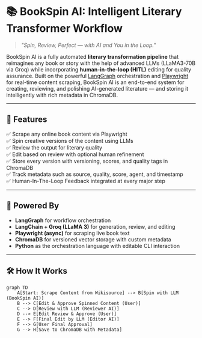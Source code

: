 # 📚 BookSpin AI: Intelligent Literary Transformer Workflow

> *"Spin, Review, Perfect — with AI and You in the Loop."*

BookSpin AI is a fully automated **literary transformation pipeline** that reimagines any book or story with the help of advanced LLMs (LLaMA3-70B via Groq) while incorporating **human-in-the-loop (HITL)** editing for quality assurance. Built on the powerful [LangGraph](https://python.langchain.com/docs/langgraph/) orchestration and [Playwright](https://playwright.dev/) for real-time content scraping, BookSpin AI is an end-to-end system for creating, reviewing, and polishing AI-generated literature — and storing it intelligently with rich metadata in ChromaDB.

---

## 🚀 Features

✅ Scrape any online book content via Playwright  
✅ Spin creative versions of the content using LLMs  
✅ Review the output for literary quality  
✅ Edit based on review with optional human refinement  
✅ Store every version with versioning, scores, and quality tags in ChromaDB  
✅ Track metadata such as source, quality, score, agent, and timestamp  
✅ Human-In-The-Loop Feedback integrated at every major step  

---

## 🧠 Powered By

- **LangGraph** for workflow orchestration  
- **LangChain + Groq (LLaMA 3)** for generation, review, and editing  
- **Playwright (async)** for scraping live book text  
- **ChromaDB** for versioned vector storage with custom metadata  
- **Python** as the orchestration language with editable CLI interaction  

---

## 🛠️ How It Works

```mermaid
graph TD
    A[Start: Scrape Content from Wikisource] --> B[Spin with LLM (BookSpin AI)]
    B --> C[Edit & Approve Spinned Content (User)]
    C --> D[Review with LLM (Reviewer AI)]
    D --> E[Edit Review & Approve (User)]
    E --> F[Final Edit by LLM (Editor AI)]
    F --> G[User Final Approval]
    G --> H[Save to ChromaDB with Metadata]
